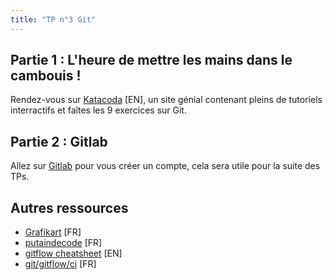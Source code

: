 ```yaml
---
title: "TP n°3 Git"
---
```


## Partie 1 : L'heure de mettre les mains dans le cambouis !

Rendez-vous sur [Katacoda](https://katacoda.com/courses/git) [EN], un site génial contenant pleins de tutoriels interractifs et faîtes les 9 exercices sur Git.

## Partie 2 : Gitlab

Allez sur [Gitlab](https://gitlab.com/) pour vous créer un compte, cela sera utile pour la suite des TPs.

## Autres ressources

 * [Grafikart](https://www.grafikart.fr/formations/git) [FR]
 * [putaindecode](https://putaindecode.io/fr/articles/git/) [FR]
 * [gitflow cheatsheet](https://danielkummer.github.io/git-flow-cheatsheet/) [EN]
 * [git/gitflow/ci](https://jp-lambert.me/git-gitflow-et-lint%C3%A9gration-continue-pour-les-nuls-a0b2f0b7c788) [FR]

